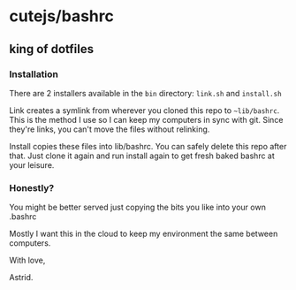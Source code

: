 # cutejs/bashrc

## king of dotfiles

### Installation

There are 2 installers available in the `bin` directory: `link.sh` and `install.sh`

Link creates a symlink from wherever you cloned this repo to `~lib/bashrc`. This is the method
I use so I can keep my computers in sync with git. Since they're links, you can't move the files
without relinking.

Install copies these files into lib/bashrc. You can safely delete this repo after that. Just clone
it again and run install again to get fresh baked bashrc at your leisure.

### Honestly?

You might be better served just copying the bits you like into your own .bashrc

Mostly I want this in the cloud to keep my environment the same between computers.

With love,

Astrid.
